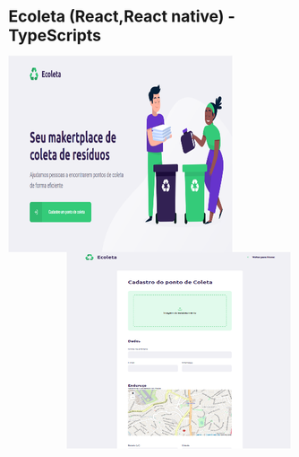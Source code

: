 # Ecoleta (React,React native) - TypeScripts
<img src="https://github.com/raphaom35/Ecoleta/blob/master/imgs/web1.PNG" width="400" height="350" align="left"/> 
<img src="https://github.com/raphaom35/Ecoleta/blob/master/imgs/web2.PNG" width="400" height="350" align="right"/>
<br><br>
